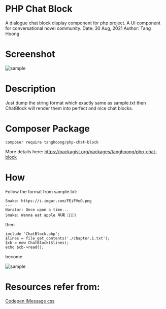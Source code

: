 # PHP Chat Block
A dialogue chat block display component for php project.
A UI component for conversational novel community.
Date: 30 Aug, 2021
Author: Tang Hoong

# Screenshot

![](sample-02.png "sample")

# Description
Just dump the string format which exactly same as sample.txt then ChatBlock will render them into perfect and nice chat blocks.

# Composer Package
```
composer require tanghoong/php-chat-block
```

More details here: https://packagist.org/packages/tanghoong/php-chat-block

# How
Follow the format from sample.txt:
```
Snake: https://i.imgur.com/FEiFVeO.png
---
Narator: Once upon a time...
Snake: Wanna eat apple 苹果 🍎🍎🍎?
```
then
```
include 'ChatBlock.php';
$lines = file_get_contents('./chapter.1.txt');
$cb = new ChatBlock($lines);
echo $cb->read();
```
become

![](sample-01.png "sample")

# Resources refer from:

[Codepen IMessage css](https://codepen.io/AllThingsSmitty/pen/jommGQ?editors=1000)
